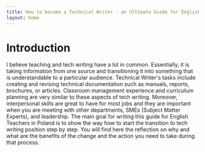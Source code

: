 ```yaml
---
title: How to become a Technical Writer - an Ultimate Guide for English Teachers in Poland
layout: home
---
```


# Introduction
I believe teaching and tech writing have a lot in common. Essentially, it is taking information from one source and transitioning it into something that is understandable to a particular audience. 
Technical Writer's tasks include creating and revising technical documentation such as manuals, reports, brochures, or articles. Classroom management experience and curriculum planning are very similar to these aspects of tech writing. Moreover, interpersonal skills are great to have for most jobs and they are important when you are meeting with other departments, SMEs (Subject Matter Experts), and leadership.
The main goal for writing this guide for English Teachers in Poland is to show the way how to start the transition to tech writing position step by step. You will find here the reflection on why and what are the benefits of the change and the action you need to take during that process. 

[Just the Docs]: https://just-the-docs.github.io/just-the-docs/
[GitHub Pages]: https://docs.github.com/en/pages
[README]: https://github.com/just-the-docs/just-the-docs-template/blob/main/README.md
[Jekyll]: https://jekyllrb.com
[GitHub Pages / Actions workflow]: https://github.blog/changelog/2022-07-27-github-pages-custom-github-actions-workflows-beta/
[use this template]: https://github.com/just-the-docs/just-the-docs-template/generate
